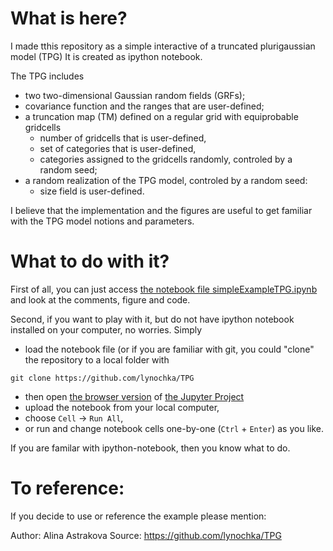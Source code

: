# What is here?

I made tthis repository as a simple interactive of a truncated plurigaussian model (TPG)
It is created as ipython notebook.

The TPG includes 
* two two-dimensional Gaussian random fields (GRFs);
* covariance function and the ranges that are user-defined;
* a truncation map (TM) defined on a regular grid with equiprobable gridcells
  + number of gridcells that is user-defined,
  + set of categories that is user-defined,
  + categories assigned to the gridcells randomly, controled by a random seed;
* a random realization of the TPG model, controled by a random seed:
  + size field is user-defined.

I believe that the implementation and the figures are useful to get familiar with the TPG model notions and parameters.

# What to do with it?

First of all, you can just access [the notebook file simpleExampleTPG.ipynb](https://github.com/lynochka/TPG/blob/master/simpleExampleTPG.ipynb) and look at the comments, figure and code.

Second, if you want to play with it, but do not have ipython notebook installed on your computer, no worries.
Simply
* load the notebook file (or if you are familiar with git, you could "clone" the repository to a local folder with
```{r, engine='bash'}
git clone https://github.com/lynochka/TPG
```
* then open [the browser version](https://try.jupyter.org/) of [the Jupyter Project ](https://jupyter.org/)
* upload the notebook from your local computer,
* choose `Cell` -> `Run All`,
* or run and change notebook cells one-by-one (`Ctrl` + `Enter`) as you like.

If you are familar with ipython-notebook, then you know what to do.

# To reference:

If you decide to use or reference the example please mention:

Author: Alina Astrakova
Source: https://github.com/lynochka/TPG

  
